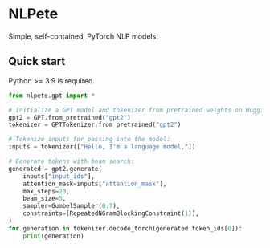 # NLPete

Simple, self-contained, PyTorch NLP models.

## Quick start

Python >= 3.9 is required.

```python
from nlpete.gpt import *

# Initialize a GPT model and tokenizer from pretrained weights on HuggingFace:
gpt2 = GPT.from_pretrained("gpt2")
tokenizer = GPTTokenizer.from_pretrained("gpt2")

# Tokenize inputs for passing into the model:
inputs = tokenizer(["Hello, I'm a language model,"])

# Generate tokens with beam search:
generated = gpt2.generate(
    inputs["input_ids"],
    attention_mask=inputs["attention_mask"],
    max_steps=20,
    beam_size=5,
    sampler=GumbelSampler(0.7),
    constraints=[RepeatedNGramBlockingConstraint(1)],
)
for generation in tokenizer.decode_torch(generated.token_ids[0]):
    print(generation)
```
